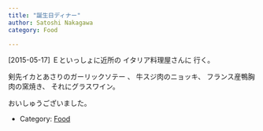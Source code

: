 ```yaml
---
title: "誕生日ディナー"
author: Satoshi Nakagawa
category: Food

---
```


[2015-05-17]  Ｅといっしょに近所の
イタリア料理屋さんに
行く。

 剣先イカとあさりのガーリックソテー
、
牛スジ肉のニョッキ、
フランス産鴨胸肉の窯焼き、
それにグラスワイン。

 おいしゅうございました。

- Category: [Food](categories.html#Food)

